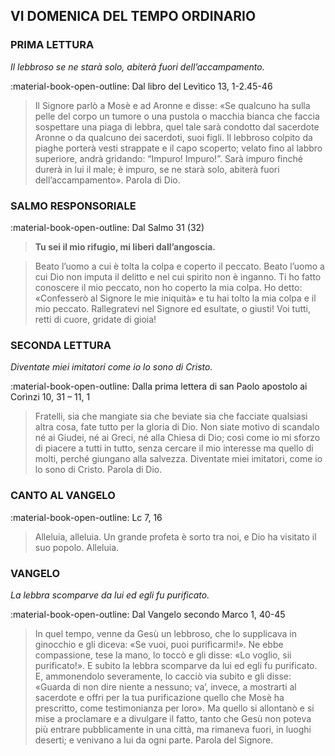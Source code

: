 ## VI DOMENICA DEL TEMPO ORDINARIO
> 
### PRIMA LETTURA
*Il lebbroso se ne starà solo, abiterà fuori dell’accampamento.*

:material-book-open-outline: Dal libro del Levìtico
13, 1-2.45-46

> Il Signore parlò a Mosè e ad Aronne e disse: «Se qualcuno ha sulla pelle del corpo un tumore o una pustola o macchia bianca che faccia sospettare una piaga di lebbra, quel tale sarà condotto dal sacerdote Aronne o da qualcuno dei sacerdoti, suoi figli. Il lebbroso colpito da piaghe porterà vesti strappate e il capo scoperto; velato fino al labbro superiore, andrà gridando: “Impuro! Impuro!”. Sarà impuro finché durerà in lui il male; è impuro, se ne starà solo, abiterà fuori dell’accampamento». Parola di Dio.
> 
### SALMO RESPONSORIALE
:material-book-open-outline: Dal Salmo 31 (32)

>**Tu sei il mio rifugio, mi liberi dall’angoscia.**

> Beato l’uomo a cui è tolta la colpa
> e coperto il peccato.
> Beato l’uomo a cui Dio non imputa il delitto
> e nel cui spirito non è inganno.
> Ti ho fatto conoscere il mio peccato,
> non ho coperto la mia colpa.
> Ho detto: «Confesserò al Signore le mie iniquità»
> e tu hai tolto la mia colpa e il mio peccato.
> Rallegratevi nel Signore ed esultate, o giusti!
> Voi tutti, retti di cuore, gridate di gioia!
> 
### SECONDA LETTURA
*Diventate miei imitatori come io lo sono di Cristo.*

:material-book-open-outline: Dalla prima lettera di san Paolo apostolo ai Corìnzi
10, 31 – 11, 1

> Fratelli, sia che mangiate sia che beviate sia che facciate qualsiasi altra cosa, fate tutto per la gloria di Dio. Non siate motivo di scandalo né ai Giudei, né ai Greci, né alla Chiesa di Dio; così come io mi sforzo di piacere a tutti in tutto, senza cercare il mio interesse ma quello di molti, perché giungano alla salvezza. Diventate miei imitatori, come io lo sono di Cristo. Parola di Dio.
> 
### CANTO AL VANGELO
:material-book-open-outline: Lc 7, 16

> Alleluia, alleluia.
> Un grande profeta è sorto tra noi,
> e Dio ha visitato il suo popolo.
> Alleluia.
> 
### VANGELO
*La lebbra scomparve da lui ed egli fu purificato.*

:material-book-open-outline: Dal Vangelo secondo Marco
1, 40-45

> In quel tempo, venne da Gesù un lebbroso, che lo supplicava in ginocchio e gli diceva: «Se vuoi, puoi purificarmi!». Ne ebbe compassione, tese la mano, lo toccò e gli disse: «Lo voglio, sii purificato!». E subito la lebbra scomparve da lui ed egli fu purificato. E, ammonendolo severamente, lo cacciò via subito e gli disse: «Guarda di non dire niente a nessuno; va’, invece, a mostrarti al sacerdote e offri per la tua purificazione quello che Mosè ha prescritto, come testimonianza per loro». Ma quello si allontanò e si mise a proclamare e a divulgare il fatto, tanto che Gesù non poteva più entrare pubblicamente in una città, ma rimaneva fuori, in luoghi deserti; e venivano a lui da ogni parte. Parola del Signore.